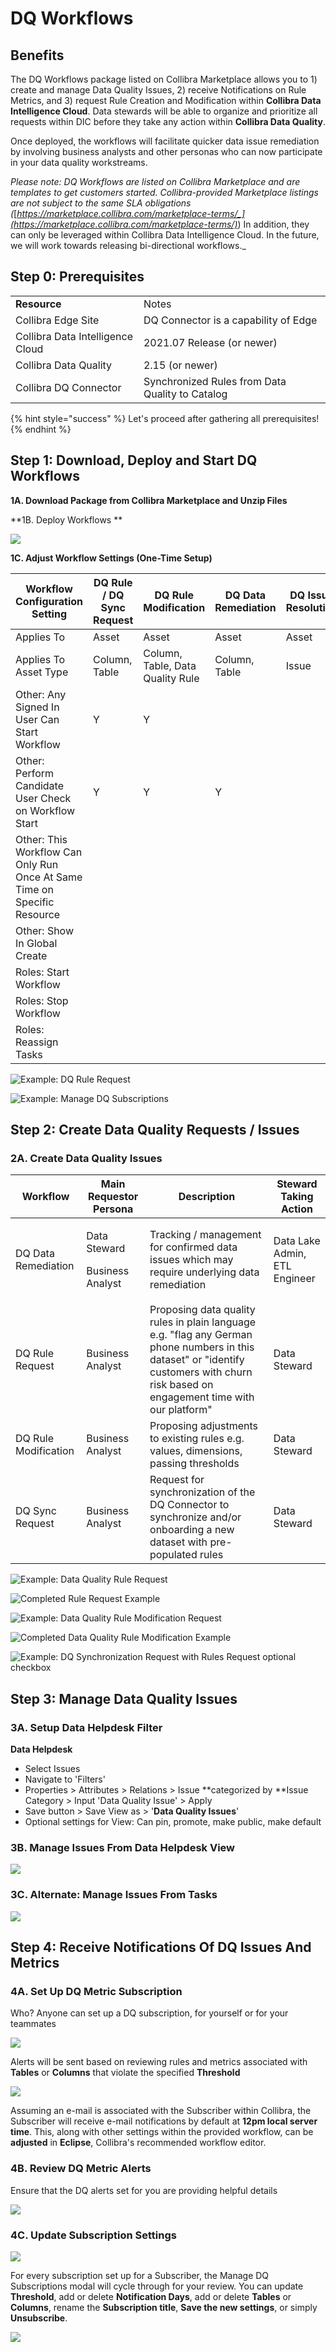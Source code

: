 # DQ Workflows

## Benefits <a href="#benefits" id="benefits"></a>

The DQ Workflows package listed on Collibra Marketplace allows you to 1) create and manage Data Quality Issues, 2) receive Notifications on Rule Metrics, and 3) request Rule Creation and Modification within **Collibra Data Intelligence Cloud**. Data stewards will be able to organize and prioritize all requests within DIC before they take any action within **Collibra Data Quality**.

Once deployed, the workflows will facilitate quicker data issue remediation by involving business analysts and other personas who can now participate in your data quality workstreams.

_Please note: DQ Workflows are listed on Collibra Marketplace and are templates to get customers started. Collibra-provided Marketplace listings are not subject to the same SLA obligations (_[_https://marketplace.collibra.com/marketplace-terms/_](https://marketplace.collibra.com/marketplace-terms/)_) In addition, they can only be leveraged within Collibra Data Intelligence Cloud. In the future, we will work towards releasing bi-directional workflows._

## Step 0: Prerequisites <a href="#step-0-prerequisites" id="step-0-prerequisites"></a>

|                                  |                                                 |
| -------------------------------- | ----------------------------------------------- |
| **Resource**                     | Notes                                           |
| Collibra Edge Site               | DQ Connector is a capability of Edge            |
| Collibra Data Intelligence Cloud | 2021.07 Release (or newer)                      |
| Collibra Data Quality            | 2.15 (or newer)                                 |
| Collibra DQ Connector            | Synchronized Rules from Data Quality to Catalog |

{% hint style="success" %}
Let's proceed after gathering all prerequisites!
{% endhint %}

## Step 1: Download, Deploy and Start DQ Workflows <a href="#step-1-create-and-configure-edge-and-dq-connector" id="step-1-create-and-configure-edge-and-dq-connector"></a>

**1A. Download Package from Collibra Marketplace and Unzip Files**

\*\*1B. Deploy Workflows \*\*

![](<../.gitbook/assets/image (68).png>)

**1C. Adjust Workflow Settings (One-Time Setup)**

| Workflow Configuration Setting                                           | DQ Rule / DQ Sync Request | DQ Rule Modification             | DQ Data Remediation | DQ Issue Resolution | Manage DQ Subscriptions | Notify of DQ Metrics |
| ------------------------------------------------------------------------ | ------------------------- | -------------------------------- | ------------------- | ------------------- | ----------------------- | -------------------- |
| Applies To                                                               | Asset                     | Asset                            | Asset               | Asset               | Global                  | Global               |
| Applies To Asset Type                                                    | Column, Table             | Column, Table, Data Quality Rule | Column, Table       | Issue               |                         |                      |
| Other: Any Signed In User Can Start Workflow                             | Y                         | Y                                |                     |                     | Y                       | Y                    |
| Other: Perform Candidate User Check on Workflow Start                    | Y                         | Y                                | Y                   |                     | Y                       | Y                    |
| Other: This Workflow Can Only Run Once At Same Time on Specific Resource |                           |                                  |                     |                     | Y                       | Y                    |
| Other: Show In Global Create                                             |                           |                                  |                     |                     | Y                       | Y                    |
| Roles: Start Workflow                                                    |                           |                                  |                     |                     | Sysadmin                | Sysadmin             |
| Roles: Stop Workflow                                                     |                           |                                  |                     |                     | Sysadmin                | Sysadmin             |
| Roles: Reassign Tasks                                                    |                           |                                  |                     |                     | Sysadmin                | Sysadmin             |

![Example: DQ Rule Request](<../.gitbook/assets/image (69).png>)

![Example: Manage DQ Subscriptions](<../.gitbook/assets/image (70).png>)

## **Step 2: Create Data Quality Requests / Issues**

### **2A. Create Data Quality Issues**

| Workflow             | Main Requestor Persona                     | Description                                                                                                                                                                            | Steward Taking Action         |
| -------------------- | ------------------------------------------ | -------------------------------------------------------------------------------------------------------------------------------------------------------------------------------------- | ----------------------------- |
| DQ Data Remediation  | <p>Data Steward</p><p>Business Analyst</p> | Tracking / management for confirmed data issues which may require underlying data remediation                                                                                          | Data Lake Admin, ETL Engineer |
| DQ Rule Request      | Business Analyst                           | Proposing data quality rules in plain language e.g. "flag any German phone numbers in this dataset" or "identify customers with churn risk based on engagement time with our platform" | Data Steward                  |
| DQ Rule Modification | Business Analyst                           | Proposing adjustments to existing rules e.g. values, dimensions, passing thresholds                                                                                                    | Data Steward                  |
| DQ Sync Request      | Business Analyst                           | Request for synchronization of the DQ Connector to synchronize and/or onboarding a new dataset with pre-populated rules                                                                | Data Steward                  |

![Example: Data Quality Rule Request](<../.gitbook/assets/image (138).png>)

![Completed Rule Request Example](<../.gitbook/assets/image (104).png>)

![Example: Data Quality Rule Modification Request](<../.gitbook/assets/image (130).png>)

![Completed Data Quality Rule Modification Example](<../.gitbook/assets/image (129).png>)

![Example: DQ Synchronization Request with Rules Request optional checkbox](<../.gitbook/assets/image (148).png>)

## Step 3: Manage Data Quality Issues

### 3A. Setup Data Helpdesk Filter

**Data Helpdesk**

* Select Issues
* Navigate to 'Filters'
* Properties > Attributes > Relations > Issue \*\*categorized by \*\*Issue Category > Input 'Data Quality Issue' > Apply
* Save button > Save View as > '**Data Quality Issues**'
* Optional settings for View: Can pin, promote, make public, make default

### 3B. Manage Issues From Data Helpdesk View

![](<../.gitbook/assets/image (71).png>)

### 3C. Alternate: Manage Issues From Tasks

![](<../.gitbook/assets/image (72).png>)

## Step 4: Receive Notifications Of DQ Issues And Metrics

### 4A. Set Up DQ Metric Subscription

Who? Anyone can set up a DQ subscription, for yourself or for your teammates

![](<../.gitbook/assets/image (147).png>)

Alerts will be sent based on reviewing rules and metrics associated with **Tables** or **Columns** that violate the specified **Threshold**

![](<../.gitbook/assets/image (111).png>)

Assuming an e-mail is associated with the Subscriber within Collibra, the Subscriber will receive e-mail notifications by default at **12pm local server time**. This, along with other settings within the provided workflow, can be **adjusted** in **Eclipse**, Collibra's recommended workflow editor.

### 4B. Review DQ Metric Alerts

Ensure that the DQ alerts set for you are providing helpful details

![](<../.gitbook/assets/image (135).png>)

### 4C. Update Subscription Settings

![](<../.gitbook/assets/image (123).png>)

For every subscription set up for a Subscriber, the Manage DQ Subscriptions modal will cycle through for your review. You can update **Threshold**, add or delete **Notification Days**, add or delete **Tables** or **Columns**, rename the **Subscription title**, **Save the new settings**, or simply **Unsubscribe**.

![](<../.gitbook/assets/image (117).png>)
